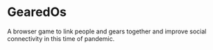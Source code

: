 # GearedOs
A browser game to link people and gears together and improve social connectivity in this time of pandemic. 

